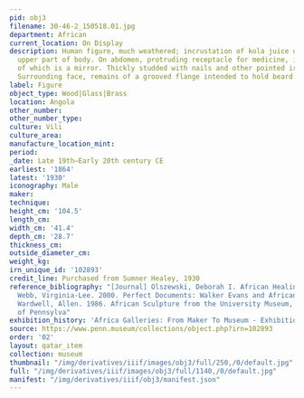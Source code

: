 ```yaml
---
pid: obj3
filename: 30-46-2_150518.01.jpg
department: African
current_location: On Display
description: Human figure, much weathered; incrustation of kola juice on face and
  upper part of body. On abdomen, protruding receptacle for medicine, in the front
  of which is a mirror. Thickly studded with nails and other pointed iron objects.
  Surrounding face, remains of a grooved flange intended to hold beard.
label: Figure
object_type: Wood|Glass|Brass
location: Angola
other_number:
other_number_type:
culture: Vili
culture_area:
manufacture_location_mint:
period:
_date: Late 19th–Early 20th century CE
earliest: '1864'
latest: '1930'
iconography: Male
maker:
technique:
height_cm: '104.5'
length_cm:
width_cm: '41.4'
depth_cm: '28.7'
thickness_cm:
outside_diameter_cm:
weight_kg:
irn_unique_id: '102893'
credit_line: Purchased from Sumner Healey, 1930
reference_bibliography: "[Journal] Olszewski, Deborah I. African Healing Journeys.|[Catalogue]
  Webb, Virginia-Lee. 2000. Perfect Documents: Walker Evans and African Art, 1935.|[Catalogue]
  Wardwell, Allen. 1986. African Sculpture from the University Museum, University
  of Pennsylva"
exhibition_history: 'Africa Galleries: From Maker To Museum - Exhibition (16 Nov 2019)'
source: https://www.penn.museum/collections/object.php?irn=102893
order: '02'
layout: qatar_item
collection: museum
thumbnail: "/img/derivatives/iiif/images/obj3/full/250,/0/default.jpg"
full: "/img/derivatives/iiif/images/obj3/full/1140,/0/default.jpg"
manifest: "/img/derivatives/iiif/obj3/manifest.json"
---
```

